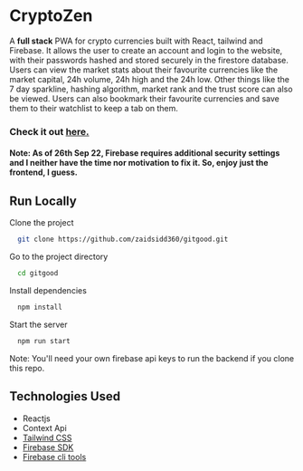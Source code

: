 <h1>CryptoZen</h1>

<p>A <strong>full stack</strong> PWA for crypto currencies built with React, tailwind and Firebase. It allows the user to create an account and login to the website, with their passwords hashed and stored securely in the firestore database. Users can view the market stats about their favourite currencies like the market capital, 24h volume, 24h high and the 24h low. Other things like the 7 day sparkline, hashing algorithm, market rank and the trust score can also be viewed. Users can also bookmark their favourite currencies and save them to their watchlist to keep a tab on them. </p>

<h3>Check it out <a href="https://zaidsidd360.github.io/cryptozen">here.</a></h3>
<h4>Note: As of 26th Sep 22, Firebase requires additional security settings and I neither have the time nor motivation to fix it. So, enjoy just the frontend, I guess.</h4>

## Run Locally

Clone the project

```bash
  git clone https://github.com/zaidsidd360/gitgood.git
```

Go to the project directory

```bash
  cd gitgood
```

Install dependencies

```bash
  npm install
```

Start the server

```bash
  npm run start
```

Note: You'll need your own firebase api keys to  run the backend if you clone this repo.

<h2>Technologies Used</h2>

<ul>
<li>Reactjs</li>
<li>Context Api</li>
<li><a href="https://github.com/tailwindlabs/tailwindcss" target="_blank">Tailwind CSS</a></li>
<li><a href="https://github.com/firebase/firebase-js-sdk" target="_blank">Firebase SDK</a></li>
<li><a href="https://github.com/firebase/firebase-tools" target="_blank">Firebase cli tools</a></li>
</ul>



